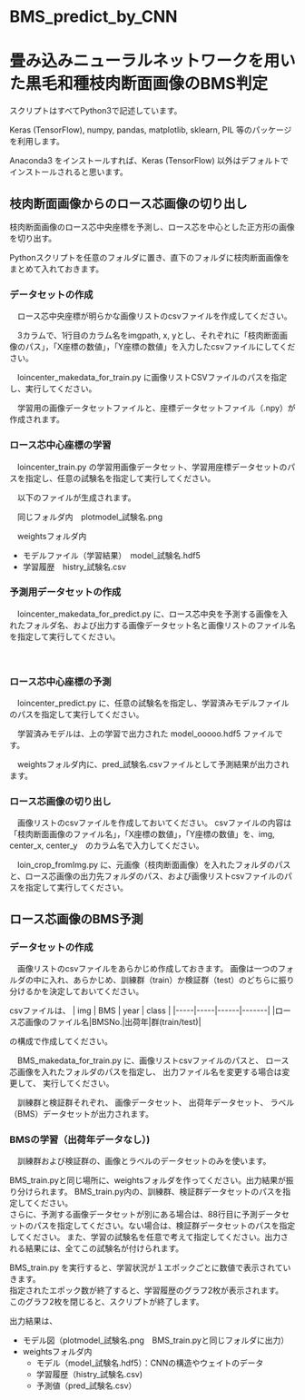 # BMS_predict_by_CNN
# 畳み込みニューラルネットワークを用いた黒毛和種枝肉断面画像のBMS判定

スクリプトはすべてPython3で記述しています。

Keras (TensorFlow), numpy, pandas, matplotlib, sklearn, PIL 等のパッケージを利用します。

Anaconda3 をインストールすれば、Keras (TensorFlow) 以外はデフォルトでインストールされると思います。


## 枝肉断面画像からのロース芯画像の切り出し

枝肉断面画像のロース芯中央座標を予測し、ロース芯を中心とした正方形の画像を切り出す。

Pythonスクリプトを任意のフォルダに置き、直下のフォルダに枝肉断面画像をまとめて入れておきます。

### データセットの作成

　ロース芯中央座標が明らかな画像リストのcsvファイルを作成してください。

　3カラムで、1行目のカラム名をimgpath, x, yとし、それぞれに「枝肉断面画像のパス」，「X座標の数値」，「Y座標の数値」を入力したcsvファイルにしてください。

　loincenter_makedata_for_train.py に画像リストCSVファイルのパスを指定し、実行してください。

　学習用の画像データセットファイルと、座標データセットファイル（.npy）が作成されます。

### ロース芯中心座標の学習

　loincenter_train.py の学習用画像データセット、学習用座標データセットのパスを指定し、任意の試験名を指定して実行してください。

　以下のファイルが生成されます。

　同じフォルダ内　plotmodel_試験名.png

　weightsフォルダ内

- モデルファイル（学習結果）　model_試験名.hdf5
- 学習履歴　histry_試験名.csv


### 予測用データセットの作成

　loincenter_makedata_for_predict.py に、ロース芯中央を予測する画像を入れたフォルダ名、および出力する画像データセット名と画像リストのファイル名を指定して実行してください。

　
### ロース芯中心座標の予測

　loincenter_predict.py に、任意の試験名を指定し、学習済みモデルファイルのパスを指定して実行してください。

　学習済みモデルは、上の学習で出力された model_ooooo.hdf5 ファイルです。

　weightsフォルダ内に、pred_試験名.csvファイルとして予測結果が出力されます。

### ロース芯画像の切り出し

　画像リストのcsvファイルを作成しておいてください。
csvファイルの内容は「枝肉断面画像のファイル名」，「X座標の数値」，「Y座標の数値」を、img, center_x, center_y　のカラム名で入力してください。

　loin_crop_fromImg.py に、元画像（枝肉断面画像）を入れたフォルダのパスと、ロース芯画像の出力先フォルダのパス、および画像リストcsvファイルのパスを指定して実行してください。


## ロース芯画像のBMS予測

### データセットの作成

　画像リストのcsvファイルをあらかじめ作成しておきます。
画像は一つのフォルダの中に入れ、あらかじめ、訓練群（train）か検証群（test）のどちらに振り分けるかを決定しておいてください。

csvファイルは、
| img | BMS | year | class |
|-----|-----|------|-------|
|ロース芯画像のファイル名|BMSNo.|出荷年|群(train/test)|

の構成で作成してください。

　BMS_makedata_for_train.py
に、画像リストcsvファイルのパスと、
ロース芯画像を入れたフォルダのパスを指定し、
出力ファイル名を変更する場合は変更して、
実行してください。

　訓練群と検証群それぞれ、
画像データセット、
出荷年データセット、
ラベル（BMS）データセットが出力されます。
 
### BMSの学習（出荷年データなし）)

　訓練群および検証群の、画像とラベルのデータセットのみを使います。

BMS_train.pyと同じ場所に、weightsフォルダを作ってください。出力結果が振り分けられます。
BMS_train.py内の、訓練群、検証群データセットのパスを指定してください。  
さらに、予測する画像データセットが別にある場合は、88行目に予測データセットのパスを指定してください。ない場合は、検証群データセットのパスを指定してください。
また、学習の試験名を任意で考えて指定してください。出力される結果には、全てこの試験名が付けられます。

BMS_train.py を実行すると、学習状況が１エポックごとに数値で表示されていきます。  
指定されたエポック数が終了すると、学習履歴のグラフ2枚が表示されます。  
このグラフ2枚を閉じると、スクリプトが終了します。

出力結果は、

- モデル図（plotmodel_試験名.png　BMS_train.pyと同じフォルダに出力）
- weightsフォルダ内
    - モデル（model_試験名.hdf5）：CNNの構造やウェイトのデータ
    - 学習履歴（histry_試験名.csv)
    - 予測値（pred_試験名.csv）



 






　
